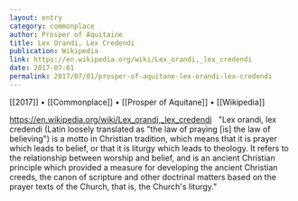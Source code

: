 ```yaml
---
layout: entry
category: commonplace
author: Prosper of Aquitaine
title: Lex Orandi, Lex Credendi
publication: Wikipedia
link: https://en.wikipedia.org/wiki/Lex_orandi,_lex_credendi
date: 2017-07-01
permalink: 2017/07/01/prosper-of-aquitane-lex-orandi-lex-credendi
---
```


[[2017]] • [[Commonplace]] • [[Prosper of Aquitane]] • [[Wikipedia]]

https://en.wikipedia.org/wiki/Lex_orandi,_lex_credendi
 
"Lex orandi, lex credendi (Latin loosely translated as "the law of praying [is] the law of believing") is a motto in Christian tradition, which means that it is prayer which leads to belief, or that it is liturgy which leads to theology. It refers to the relationship between worship and belief, and is an ancient Christian principle which provided a measure for developing the ancient Christian creeds, the canon of scripture and other doctrinal matters based on the prayer texts of the Church, that is, the Church's liturgy."
